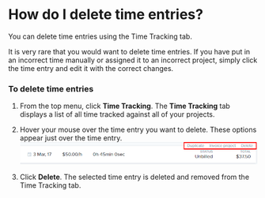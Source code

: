 # How do I delete time entries? 

You can delete time entries using the Time Tracking tab. 

It is very rare that you would want to delete time entries. If you have put in an incorrect time manually or assigned it to an incorrect project, simply click the time entry and edit it with the correct changes. 
    

### To delete time entries

1. From the top menu, click **Time Tracking**.
   The **Time Tracking** tab displays a list of all time tracked against all of your projects.
   
2. Hover your mouse over the time entry you want to delete.
   These options appear just over the time entry.
   ![](/assets/Delete_time.png)
   
3. Click **Delete**. 
   The selected time entry is deleted and removed from the Time Tracking tab.